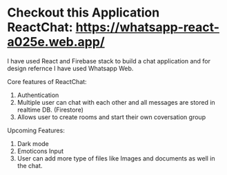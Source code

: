 # Checkout this Application ReactChat: https://whatsapp-react-a025e.web.app/

I have used React and Firebase stack to build a chat application and for design refernce I have used Whatsapp Web.

Core features of ReactChat:

1. Authentication
2. Multiple user can chat with each other and all messages are stored in realtime DB. (Firestore)
3. Allows user to create rooms and start their own coversation group

Upcoming Features:
1. Dark mode
2. Emoticons Input
3. User can add more type of files like Images and documents as well in the chat. 
